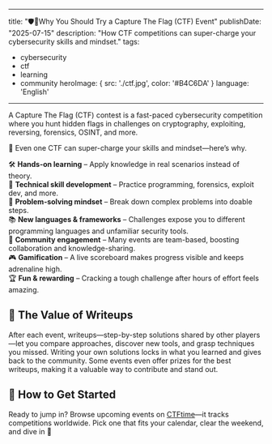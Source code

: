 
---
title: "🛡️🚩Why You Should Try a Capture The Flag (CTF) Event"
publishDate: "2025-07-15"
description: "How CTF competitions can super-charge your cybersecurity skills and mindset."
tags:
  - cybersecurity
  - ctf
  - learning
  - community
heroImage: { src: './ctf.jpg', color: '#B4C6DA' }
language: 'English'
---

A Capture The Flag (CTF) contest is a fast-paced cybersecurity competition where you hunt hidden flags in challenges on cryptography, exploiting, reversing, forensics, OSINT, and more.

🎯 Even one CTF can super-charge your skills and mindset—here’s why.

🛠️ **Hands-on learning** – Apply knowledge in real scenarios instead of theory.  
📡 **Technical skill development** – Practice programming, forensics, exploit dev, and more.  
🧠 **Problem-solving mindset** – Break down complex problems into doable steps.  
📚 **New languages & frameworks** – Challenges expose you to different programming languages and unfamiliar security tools.  
🤝 **Community engagement** – Many events are team-based, boosting collaboration and knowledge-sharing.  
🎮 **Gamification** – A live scoreboard makes progress visible and keeps adrenaline high.  
🏆 **Fun & rewarding** – Cracking a tough challenge after hours of effort feels amazing.  

## 📖 The Value of Writeups

After each event, writeups—step-by-step solutions shared by other players—let you compare approaches, discover new tools, and grasp techniques you missed.
Writing your own solutions locks in what you learned and gives back to the community. Some events even offer prizes for the best writeups, making it a valuable way to contribute and stand out.

## 🔑 How to Get Started

Ready to jump in? Browse upcoming events on [CTFtime](https://ctftime.org/)—it tracks competitions worldwide. Pick one that fits your calendar, clear the weekend, and dive in 🚀
